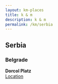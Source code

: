 ```yaml
---
layout: km-places
title: k & m
description: k & m
permalink: /km/serbia
---
```


## Serbia

### Belgrade

**Dorcol Platz**  
[Location](https://goo.gl/maps/wKFQmeqGuxC9Tx5JA)

